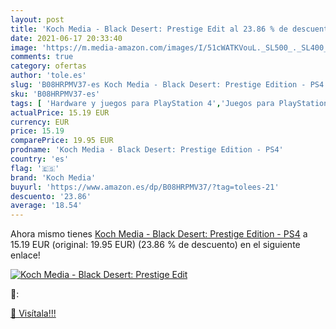 ```yaml
---
layout: post
title: 'Koch Media - Black Desert: Prestige Edit al 23.86 % de descuento'
date: 2021-06-17 20:33:40
image: 'https://m.media-amazon.com/images/I/51cWATKVouL._SL500_._SL400_.jpg'
comments: true
category: ofertas
author: 'tole.es'
slug: 'B08HRPMV37-es Koch Media - Black Desert: Prestige Edition - PS4'
sku: 'B08HRPMV37-es'
tags: [ 'Hardware y juegos para PlayStation 4','Juegos para PlayStation 4','Videojuegos','koch media','ps4', ]
actualPrice: 15.19 EUR
currency: EUR
price: 15.19
comparePrice: 19.95 EUR
prodname: 'Koch Media - Black Desert: Prestige Edition - PS4'
country: 'es'
flag: '🇪🇸'
brand: 'Koch Media'
buyurl: 'https://www.amazon.es/dp/B08HRPMV37/?tag=tolees-21'
descuento: '23.86'
average: '18.54'
---
```


Ahora mismo tienes [Koch Media - Black Desert: Prestige Edition - PS4](https://www.amazon.es/dp/B08HRPMV37/?tag=tolees-21) a 15.19 EUR (original: 19.95 EUR) (23.86 %  de descuento) en el siguiente enlace!

[![Koch Media - Black Desert: Prestige Edit](https://m.media-amazon.com/images/I/51cWATKVouL._SL500_._SL400_.jpg)](https://www.amazon.es/dp/B08HRPMV37/?tag=tolees-21)

🔎:


[🛒 Visítala!!!](https://www.amazon.es/dp/B08HRPMV37/?tag=tolees-21)
